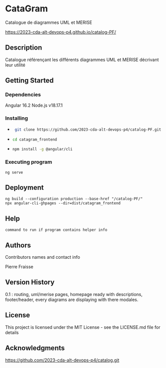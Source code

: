 # CataGram

Catalogue de diagrammes UML et MERISE

https://2023-cda-alt-devops-p4.github.io/catalog-PF/

## Description

Catalogue référençant les différents diagrammes UML et MERISE décrivant leur utilité

## Getting Started

### Dependencies

Angular 16.2
Node.js v18.17.1

### Installing

* ```bash
   git clone https://github.com/2023-cda-alt-devops-p4/catalog-PF.git
* ```bash
  cd catagram_frontend
* ```bash
  npm install -g @angular/cli

### Executing program

```
ng serve
```
## Deployment
```
ng build --configuration production --base-href "/catalog-PF/"
npx angular-cli-ghpages --dir=dist/catagram_frontend
```
## Help

```
command to run if program contains helper info
```

## Authors

Contributors names and contact info

Pierre Fraisse

## Version History

0.1 : routing, uml/merise pages, homepage ready with descriptions, footer/header, every diagrams are displaying with there modales.

## License

This project is licensed under the MIT License - see the LICENSE.md file for details

## Acknowledgments

https://github.com/2023-cda-alt-devops-p4/catalog.git